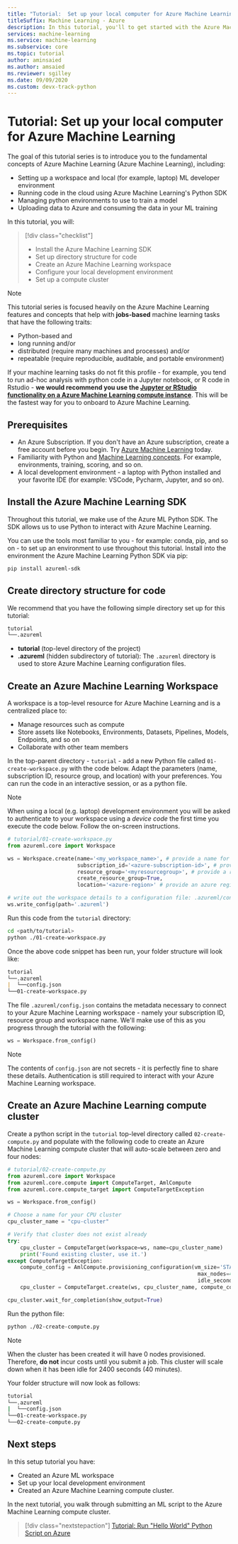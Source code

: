 ```yaml
---
title: "Tutorial:  Set up your local computer for Azure Machine Learning (Python)"
titleSuffix: Machine Learning - Azure 
description: In this tutorial, you'll to get started with the Azure Machine Learning Python SDK running on your local computer.
services: machine-learning
ms.service: machine-learning
ms.subservice: core
ms.topic: tutorial
author: aminsaied
ms.author: amsaied
ms.reviewer: sgilley
ms.date: 09/09/2020
ms.custom: devx-track-python
---
```


# Tutorial: Set up your local computer for Azure Machine Learning

The goal of this tutorial series is to introduce you to the fundamental concepts of Azure Machine Learning (Azure Machine Learning), including:

- Setting up a workspace and local (for example, laptop) ML developer environment
- Running code in the cloud using Azure Machine Learning's Python SDK
- Managing python environments to use to train a model
- Uploading data to Azure and consuming the data in your ML training

In this tutorial, you will:

> [!div class="checklist"]
> * Install the Azure Machine Learning SDK
> * Set up directory structure for code
> * Create an Azure Machine Learning workspace
> * Configure your local development environment
> * Set up a compute cluster

>[!NOTE]
> This tutorial series is focused heavily on the Azure Machine Learning features and concepts that help with __jobs-based__ machine learning tasks that have the following traits:
>
> - Python-based and
> - long running and/or
> - distributed (require many machines and processes) and/or
> - repeatable (require reproducible, auditable, and portable environment)
>
> If your machine learning tasks do not fit this profile - for example, you tend to run ad-hoc analysis with python code in a Jupyter notebook, or R code in Rstudio - **we would recommend you use the [Jupyter or RStudio functionality on a Azure Machine Learning compute instance](tutorial-1st-experiment-sdk-setup.md)**. This will be the fastest way for you to onboard to Azure Machine Learning.

## Prerequisites

- An Azure Subscription. If you don't have an Azure subscription, create a free account before you begin. Try [Azure Machine Learning](https://aka.ms/AMLFree) today.
- Familiarity with Python and [Machine Learning concepts](concept-azure-machine-learning-architecture.md). For example, environments, training, scoring, and so on.
- A local development environment - a laptop with Python installed and your favorite IDE (for example: VSCode, Pycharm, Jupyter, and so on).

## Install the Azure Machine Learning SDK

Throughout this tutorial, we make use of the Azure ML Python SDK. The SDK allows us to use
Python to interact with Azure Machine Learning.

You can use the tools most familiar to you - for example: conda, pip, and so on - to set up an environment to use throughout this tutorial. Install into the environment the Azure Machine Learning Python SDK via pip:

```bash
pip install azureml-sdk
```

## Create directory structure for code
We recommend that you have the following simple directory set up for this tutorial:

```markdown
tutorial
└──.azureml
```

- **tutorial** (top-level directory of the project)
- **.azureml** (hidden subdirectory of tutorial):  The `.azureml` directory is used to store Azure Machine Learning configuration files.

## Create an Azure Machine Learning Workspace

A workspace is a top-level resource for Azure Machine Learning and is a centralized place to:

- Manage resources such as compute
- Store assets like Notebooks, Environments, Datasets, Pipelines, Models, Endpoints, and so on
- Collaborate with other team members

In the top-parent directory - `tutorial` - add a new Python file called `01-create-workspace.py` with the code below. Adapt the parameters (name, subscription ID, resource group, and location) with your preferences. You can run the code in an interactive session, or as a python file.

>[!NOTE]
> When using a local (e.g. laptop) development environment you will be asked to authenticate to your workspace using a *device code* the first time you execute the code below. Follow the on-screen instructions.

```python
# tutorial/01-create-workspace.py
from azureml.core import Workspace

ws = Workspace.create(name='<my_workspace_name>', # provide a name for your workspace
                      subscription_id='<azure-subscription-id>', # provide your subscription ID
                      resource_group='<myresourcegroup>', # provide a resource group name
                      create_resource_group=True,
                      location='<azure-region>' # provide an azure region)

# write out the workspace details to a configuration file: .azureml/config.json
ws.write_config(path='.azureml')
```

Run this code from the `tutorial` directory:

```bash
cd <path/to/tutorial>
python ./01-create-workspace.py
```

Once the above code snippet has been run, your folder structure will look like:

```markdown
tutorial
└──.azureml
|  └──config.json
└──01-create-workspace.py
```

The file `.azureml/config.json` contains the metadata necessary to connect to your Azure Machine Learning
workspace - namely your subscription ID, resource group and workspace name. We'll make use
of this as you progress through the tutorial with the following:

```python
ws = Workspace.from_config()
```

> [!NOTE]
> The contents of `config.json` are not secrets - it is perfectly fine to share these details.
> Authentication is still required to interact with your Azure Machine Learning workspace.

## Create an Azure Machine Learning compute cluster

Create a python script in the `tutorial` top-level directory called `02-create-compute.py` and populate with the following code to create an Azure Machine Learning compute cluster that will auto-scale between zero and four nodes:

```python
# tutorial/02-create-compute.py
from azureml.core import Workspace
from azureml.core.compute import ComputeTarget, AmlCompute
from azureml.core.compute_target import ComputeTargetException

ws = Workspace.from_config()

# Choose a name for your CPU cluster
cpu_cluster_name = "cpu-cluster"

# Verify that cluster does not exist already
try:
    cpu_cluster = ComputeTarget(workspace=ws, name=cpu_cluster_name)
    print('Found existing cluster, use it.')
except ComputeTargetException:
    compute_config = AmlCompute.provisioning_configuration(vm_size='STANDARD_D2_V2',
                                                            max_nodes=4, 
                                                            idle_seconds_before_scaledown=2400)
    cpu_cluster = ComputeTarget.create(ws, cpu_cluster_name, compute_config)

cpu_cluster.wait_for_completion(show_output=True)
```

Run the python file:

```bash
python ./02-create-compute.py
```


> [!NOTE]
> When the cluster has been created it will have 0 nodes provisioned. Therefore, **do not** incur costs until you submit a job. This cluster will scale down when it has been idle for 2400 seconds (40 minutes). 

Your folder structure will now look as follows:

```bash
tutorial
└──.azureml
|  └──config.json
└──01-create-workspace.py
└──02-create-compute.py
```

## Next steps

In this setup tutorial you have:

- Created an Azure ML workspace
- Set up your local development environment
- Created an Azure Machine Learning compute cluster.

In the next tutorial, you walk through submitting an ML script to the Azure Machine Learning compute cluster.

> [!div class="nextstepaction"]
> [Tutorial: Run "Hello World" Python Script on Azure](tutorial-1st-experiment-hello-world.md)
